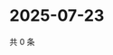 # 2025-07-23

共 0 条

<!-- BEGIN ZHIHUVIDEO -->
<!-- 最后更新时间 Wed Jul 23 2025 15:17:20 GMT+0800 (China Standard Time) -->

<!-- END ZHIHUVIDEO -->
